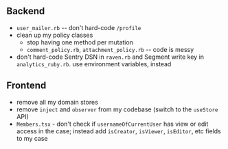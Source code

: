 ## Backend

- `user_mailer.rb` -- don't hard-code `/profile`
- clean up my policy classes
  - stop having one method per mutation
  - `comment_policy.rb`, `attachment_policy.rb` -- code is messy
- don't hard-code Sentry DSN in `raven.rb` and Segment write key in `analytics_ruby.rb`. use environment variables, instead

## Frontend

- remove all my domain stores
- remove `inject` and `observer` from my codebase (switch to the `useStore` API)
- `Members.tsx` - don't check if `usernameOfCurrentUser` has view or edit access in the case; instead add `isCreator`, `isViewer`, `isEditor`, etc fields to my case
